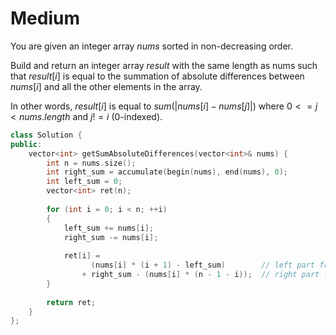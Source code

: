 # Medium

You are given an integer array $nums$ sorted in non-decreasing order.

Build and return an integer array $result$ with the same length as nums such that $result[i]$ is equal to the summation of absolute differences between $nums[i]$ and all the other elements in the array.

In other words, $result[i]$ is equal to $sum(|nums[i]-nums[j]|)$ where $0 <= j < nums.length$ and $j != i$ (0-indexed).

```cpp
class Solution {
public:
    vector<int> getSumAbsoluteDifferences(vector<int>& nums) {
        int n = nums.size();
        int right_sum = accumulate(begin(nums), end(nums), 0);
        int left_sum = 0;
        vector<int> ret(n);
        
        for (int i = 0; i < n; ++i)
        {
            left_sum += nums[i];
            right_sum -= nums[i];
            
            ret[i] = 
                  (nums[i] * (i + 1) - left_sum)        // left part from 0 to i
                + right_sum - (nums[i] * (n - 1 - i));  // right part from i + 1 to n - 1
        }
        
        return ret;
    }
};
```
